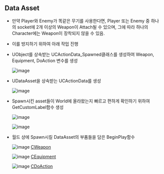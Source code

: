 ## Data Asset
- 만약 Player와 Enemy가 똑같은 무기를 사용한다면, Player 또는 Enemy 중 하나의 socket에 2개 이상의 Weapon이 Attach될 수 있으며, 그에 따라 하나의 Character에는 Weapon이 장착되지 않을 수 있음.

-  이를 방지하기 위하여 아래 작업 진행

- UObject를 상속받는 UCActionData_Spawned클래스를 생성하여 Weapon, Equipment, DoAction 변수를 생성

  ![image](https://github.com/HanYooTae/Unreal-Game-Project1/assets/41534351/bf38072f-38b9-4247-b94c-2fa49b697e86)

- UDataAsset을 상속받는 UCActionData를 생성

  ![image](https://github.com/HanYooTae/Unreal-Game-Project1/assets/41534351/8e605aae-a081-4a33-95ab-df5dcbaeefc7)

- Spawn시킨 asset들이 World에 올라왔는지 빠르고 편하게 확인하기 위하여 GetCustomLabel함수 생성

    ![image](https://github.com/HanYooTae/Unreal-Game-Project1/assets/41534351/8b64be51-e347-4a23-aec6-c2c3b195353b)

  ![image](https://github.com/HanYooTae/Unreal-Game-Project1/assets/41534351/b0d85ca9-d16a-4734-8153-73315d0b2008)


- 월드 상에 Spawn시킬 DataAsset의 부품들을 담은 BeginPlay함수

  ![image](https://github.com/HanYooTae/Unreal-Game-Project1/assets/41534351/343014b6-fc84-43b6-87b7-0e9fe5661fc9)
  [CWeapon](https://github.com/HanYooTae/Unreal-Game-Project1/blob/main/%ED%94%84%EB%A1%9C%EC%A0%9D%ED%8A%B8%20%EA%B0%9C%EC%9A%94/DataAssets/CWeapon.md)

  ![image](https://github.com/HanYooTae/Unreal-Game-Project1/assets/41534351/e577d64b-c8a3-49fa-9567-eddc6768655a)
  [CEquipment](https://github.com/HanYooTae/Unreal-Game-Project1/blob/main/%ED%94%84%EB%A1%9C%EC%A0%9D%ED%8A%B8%20%EA%B0%9C%EC%9A%94/DataAssets/CEquipment.md)



  ![image](https://github.com/HanYooTae/Unreal-Game-Project1/assets/41534351/9fa70967-e722-477f-ab8f-eaea5cf360d8)
  [CDoAction](https://github.com/HanYooTae/Unreal-Game-Project1/blob/main/%ED%94%84%EB%A1%9C%EC%A0%9D%ED%8A%B8%20%EA%B0%9C%EC%9A%94/DataAssets/CDoAction.md)


